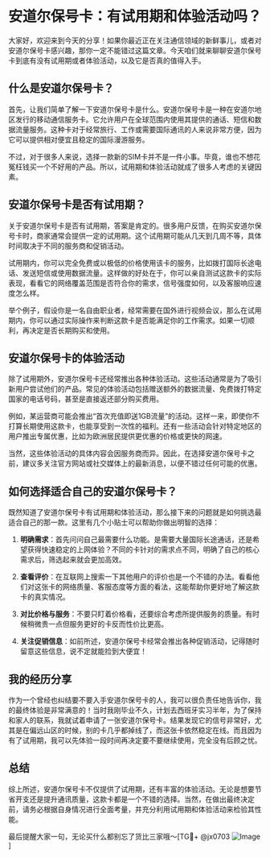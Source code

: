 # 安道尔保号卡：有试用期和体验活动吗？

大家好，欢迎来到今天的分享！如果你最近正在关注通信领域的新鲜事儿，或者对安道尔保号卡感兴趣，那你一定不能错过这篇文章。今天咱们就来聊聊安道尔保号卡到底有没有试用期或者体验活动，以及它是否真的值得入手。

## 什么是安道尔保号卡？

首先，让我们简单了解一下安道尔保号卡是什么。安道尔保号卡是一种在安道尔地区发行的移动通信服务卡。它允许用户在全球范围内使用其提供的通话、短信和数据流量服务。这种卡对于经常旅行、工作或需要国际通讯的人来说非常方便，因为它可以提供相对便宜且稳定的国际漫游服务。

不过，对于很多人来说，选择一款新的SIM卡并不是一件小事。毕竟，谁也不想花冤枉钱买一个不好用的产品。所以，试用期和体验活动就成了很多人考虑的关键因素。

## 安道尔保号卡是否有试用期？

关于安道尔保号卡是否有试用期，答案是肯定的。很多用户反馈，在购买安道尔保号卡时，商家通常会提供一定的试用期。这个试用期可能从几天到几周不等，具体时间取决于不同的服务商和促销活动。

试用期内，你可以完全免费或以极低的价格使用该卡的服务，比如拨打国际长途电话、发送短信或使用数据流量。这样做的好处在于，你可以亲自测试这款卡的实际表现，看看它的网络覆盖范围是否符合你的需求，信号强度如何，以及客服响应速度怎么样。

举个例子，假设你是一名自由职业者，经常需要在国外进行视频会议，那么在试用期内，你可以通过实际操作来判断这款卡是否能满足你的工作需求。如果一切顺利，再决定是否长期购买和使用。

## 安道尔保号卡的体验活动

除了试用期外，安道尔保号卡还经常推出各种体验活动。这些活动通常是为了吸引新用户尝试他们的产品。常见的体验活动包括赠送额外的数据流量、免费拨打特定国家的电话号码，甚至是直接返还部分购买费用。

例如，某运营商可能会推出“首次充值即送1GB流量”的活动。这样一来，即使你不打算长期使用这款卡，也能享受到一次性的福利。还有一些活动会针对特定地区的用户推出专属优惠，比如为欧洲居民提供更优惠的价格或更快的网速。

当然，这些体验活动的具体内容会因服务商而异。因此，在选择安道尔保号卡之前，建议多关注官方网站或社交媒体上的最新消息，以便不错过任何可能的优惠。

## 如何选择适合自己的安道尔保号卡？

既然知道了安道尔保号卡有试用期和体验活动，那么接下来的问题就是如何挑选最适合自己的那一款。这里有几个小贴士可以帮助你做出明智的选择：

1. **明确需求**：首先问问自己最需要什么功能。是需要大量国际长途通话，还是希望获得快速稳定的上网体验？不同的卡针对的需求点不同，明确了自己的核心需求后，筛选起来就会更加高效。
   
2. **查看评价**：在互联网上搜索一下其他用户的评价也是一个不错的办法。看看他们对这张卡的网络质量、客服态度等方面的看法，这能帮助你更好地了解这款卡的真实情况。

3. **对比价格与服务**：不要只盯着价格看，还要综合考虑所提供服务的质量。有时候稍微贵一点但服务更好的卡反而性价比更高。

4. **关注促销信息**：如前所述，安道尔保号卡经常会推出各种促销活动，记得随时留意这些信息，说不定就能捡到大便宜！

## 我的经历分享

作为一个曾经也纠结要不要入手安道尔保号卡的人，我可以很负责任地告诉你，我的最终体验是非常满意的！当时我刚毕业不久，计划去西班牙实习半年，为了保持和家人的联系，我就试着申请了一张安道尔保号卡。结果发现它的信号非常好，尤其是在偏远山区的时候，别的卡几乎都掉线了，而这张卡依然稳定在线。而且因为有了试用期，我可以先体验一段时间再决定要不要继续使用，完全没有后顾之忧。

## 总结

综上所述，安道尔保号卡不仅提供了试用期，还有丰富的体验活动。无论是想要节省开支还是提升通讯质量，这款卡都是一个不错的选择。当然，在做出最终决定前，请务必根据自身情况进行全面考量，并充分利用试用期和体验活动来检验其性能。

最后提醒大家一句，无论买什么都别忘了货比三家哦～[TG💪+ @jx0703 ![Image](https://github.com/user-attachments/assets/dbca1d08-cadb-493c-b0ec-ad6f7a83f270)]